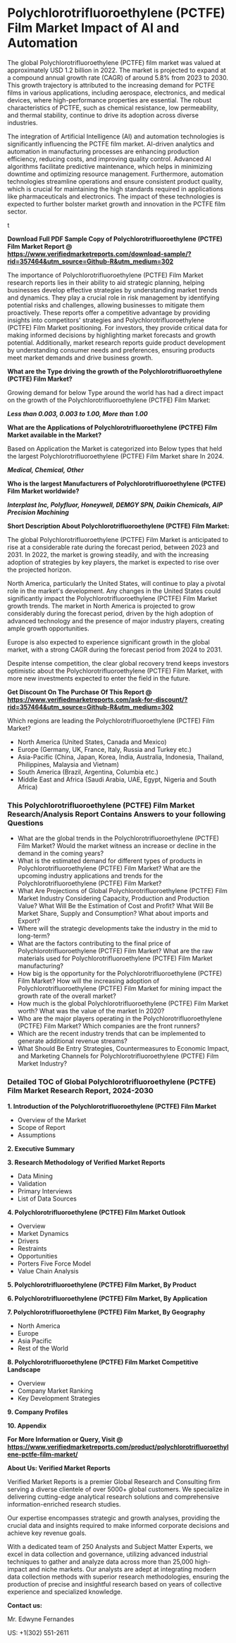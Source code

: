<meta name="title" content="Global Polychlorotrifluoroethylene (PCTFE) Film Market Impact of AI and Automation"><meta name="description" content="The global Polychlorotrifluoroethylene (PCTFE) film market was valued at approximately USD 1.2 billion in 2022. The market is projected to expand at a compound annual "><meta name="title" content="Polychlorotrifluoroethylene (PCTFE) Film Market Size, Share, Scope, Trends, Growth, Opportunities, Analysis, Forecast"><h1>Polychlorotrifluoroethylene (PCTFE) Film Market Impact of AI and Automation</h1><p>The global Polychlorotrifluoroethylene (PCTFE) film market was valued at approximately USD 1.2 billion in 2022. The market is projected to expand at a compound annual growth rate (CAGR) of around 5.8% from 2023 to 2030. This growth trajectory is attributed to the increasing demand for PCTFE films in various applications, including aerospace, electronics, and medical devices, where high-performance properties are essential. The robust characteristics of PCTFE, such as chemical resistance, low permeability, and thermal stability, continue to drive its adoption across diverse industries.</p><p>The integration of Artificial Intelligence (AI) and automation technologies is significantly influencing the PCTFE film market. AI-driven analytics and automation in manufacturing processes are enhancing production efficiency, reducing costs, and improving quality control. Advanced AI algorithms facilitate predictive maintenance, which helps in minimizing downtime and optimizing resource management. Furthermore, automation technologies streamline operations and ensure consistent product quality, which is crucial for maintaining the high standards required in applications like pharmaceuticals and electronics. The impact of these technologies is expected to further bolster market growth and innovation in the PCTFE film sector.</p>t</p><p id="" class=""><strong>Download Full PDF Sample Copy of Polychlorotrifluoroethylene (PCTFE) Film Market Report @ <a href="https://www.verifiedmarketreports.com/download-sample/?rid=357464&utm_source=Github-R&utm_medium=302" target="_blank">https://www.verifiedmarketreports.com/download-sample/?rid=357464&utm_source=Github-R&utm_medium=302</a></strong></p><p>The importance of&nbsp;Polychlorotrifluoroethylene (PCTFE) Film Market research reports lies in their ability to aid strategic planning, helping businesses develop effective strategies by understanding market trends and dynamics. They play a crucial role in risk management by identifying potential risks and challenges, allowing businesses to mitigate them proactively. These reports offer a competitive advantage by providing insights into competitors' strategies and Polychlorotrifluoroethylene (PCTFE) Film Market positioning. For investors, they provide critical data for making informed decisions by highlighting market forecasts and growth potential. Additionally, market research reports guide product development by understanding consumer needs and preferences, ensuring products meet market demands and drive business growth.</p><p><strong>What are the&nbsp;Type driving the growth of the Polychlorotrifluoroethylene (PCTFE) Film Market?</strong></p><p id="" class="">Growing demand for below Type around the world has had a direct impact on the growth of the Polychlorotrifluoroethylene (PCTFE) Film Market:</p><em><strong>Less than 0.003, 0.003 to 1.00, More than 1.00</strong></em></p><strong>What are the&nbsp;Applications&nbsp;of Polychlorotrifluoroethylene (PCTFE) Film Market available in the Market?</strong></p><p id="" class="">Based on Application the Market is categorized into Below types that held the largest Polychlorotrifluoroethylene (PCTFE) Film Market share In 2024.</p><em><strong>Medical, Chemical, Other</strong></em></p><strong>Who is the largest Manufacturers of Polychlorotrifluoroethylene (PCTFE) Film Market worldwide?</strong></p><p><em><strong>Interplast Inc, Polyfluor, Honeywell, DEMGY SPN, Daikin Chemicals, AIP Precision Machining</strong></em></p><p id="" class=""><strong>Short Description About Polychlorotrifluoroethylene (PCTFE) Film Market:</strong></p><p>The global Polychlorotrifluoroethylene (PCTFE) Film Market is anticipated to rise at a considerable rate during the forecast period, between 2023 and 2031. In 2022, the market is growing steadily, and with the increasing adoption of strategies by key players, the market is expected to rise over the projected horizon.</p><p>North America, particularly the United States, will continue to play a pivotal role in the market's development. Any changes in the United States could significantly impact the Polychlorotrifluoroethylene (PCTFE) Film Market growth trends. The market in North America is projected to grow considerably during the forecast period, driven by the high adoption of advanced technology and the presence of major industry players, creating ample growth opportunities.</p><p>Europe is also expected to experience significant growth in the global market, with a strong CAGR during the forecast period from 2024 to 2031.</p><p>Despite intense competition, the clear global recovery trend keeps investors optimistic about the Polychlorotrifluoroethylene (PCTFE) Film Market, with more new investments expected to enter the field in the future.</p><p id="" class=""><strong>Get Discount On The Purchase Of This Report @ <a href="https://www.verifiedmarketreports.com/ask-for-discount/?rid=357464&utm_source=Github-R&utm_medium=302" target="_blank">https://www.verifiedmarketreports.com/ask-for-discount/?rid=357464&utm_source=Github-R&utm_medium=302</a></strong></p>Which regions are leading the Polychlorotrifluoroethylene (PCTFE) Film Market?</p><ul><li>North America (United States, Canada and Mexico)</li><li>Europe (Germany, UK, France, Italy, Russia and Turkey etc.)</li><li>Asia-Pacific (China, Japan, Korea, India, Australia, Indonesia, Thailand, Philippines, Malaysia and Vietnam)</li><li>South America (Brazil, Argentina, Columbia etc.)</li><li>Middle East and Africa (Saudi Arabia, UAE, Egypt, Nigeria and South Africa)</li></ul><h3 id="" class="">This Polychlorotrifluoroethylene (PCTFE) Film Market Research/Analysis Report Contains Answers to your following Questions</h3><ul><li>What are the global trends in the Polychlorotrifluoroethylene (PCTFE) Film Market? Would the market witness an increase or decline in the demand in the coming years?</li><li>What is the estimated demand for different types of products in Polychlorotrifluoroethylene (PCTFE) Film Market? What are the upcoming industry applications and trends for the Polychlorotrifluoroethylene (PCTFE) Film Market?</li><li>What Are Projections of Global Polychlorotrifluoroethylene (PCTFE) Film Market Industry Considering Capacity, Production and Production Value? What Will Be the Estimation of Cost and Profit? What Will Be Market Share, Supply and Consumption? What about imports and Export?</li><li>Where will the strategic developments take the industry in the mid to long-term?</li><li>What are the factors contributing to the final price of Polychlorotrifluoroethylene (PCTFE) Film Market? What are the raw materials used for Polychlorotrifluoroethylene (PCTFE) Film Market manufacturing?</li><li>How big is the opportunity for the Polychlorotrifluoroethylene (PCTFE) Film Market? How will the increasing adoption of Polychlorotrifluoroethylene (PCTFE) Film Market for mining impact the growth rate of the overall market?</li><li>How much is the global Polychlorotrifluoroethylene (PCTFE) Film Market worth? What was the value of the market In 2020?</li><li>Who are the major players operating in the Polychlorotrifluoroethylene (PCTFE) Film Market? Which companies are the front runners?</li><li>Which are the recent industry trends that can be implemented to generate additional revenue streams?</li><li>What Should Be Entry Strategies, Countermeasures to Economic Impact, and Marketing Channels for Polychlorotrifluoroethylene (PCTFE) Film Market Industry?</li></ul><h3 id="" class="">Detailed TOC of Global Polychlorotrifluoroethylene (PCTFE) Film Market Research Report, 2024-2030</h3><p id="" class=""><strong>1. Introduction of the Polychlorotrifluoroethylene (PCTFE) Film Market</strong></p><ul><li>Overview of the Market</li><li>Scope of Report</li><li>Assumptions</li></ul><p id="" class=""><strong>2. Executive Summary</strong></p><p id="" class=""><strong>3. Research Methodology of Verified Market Reports</strong></p><ul><li>Data Mining</li><li>Validation</li><li>Primary Interviews</li><li>List of Data Sources</li></ul><p id="" class=""><strong>4. Polychlorotrifluoroethylene (PCTFE) Film Market Outlook</strong></p><ul><li>Overview</li><li>Market Dynamics</li><li>Drivers</li><li>Restraints</li><li>Opportunities</li><li>Porters Five Force Model</li><li>Value Chain Analysis</li></ul><p id="" class=""><strong>5. Polychlorotrifluoroethylene (PCTFE) Film Market, By Product</strong></p><p id="" class=""><strong>6. Polychlorotrifluoroethylene (PCTFE) Film Market, By Application</strong></p><p id="" class=""><strong>7. Polychlorotrifluoroethylene (PCTFE) Film Market, By Geography</strong></p><ul><li>North America</li><li>Europe</li><li>Asia Pacific</li><li>Rest of the World</li></ul><p id="" class=""><strong>8. Polychlorotrifluoroethylene (PCTFE) Film Market Competitive Landscape</strong></p><ul><li>Overview</li><li>Company Market Ranking</li><li>Key Development Strategies</li></ul><p id="" class=""><strong>9. Company Profiles</strong></p><p id="" class=""><strong>10. Appendix</strong></p><p id="" class=""><strong>For More Information or Query, Visit @ <a href="https://www.verifiedmarketreports.com/product/polychlorotrifluoroethylene-pctfe-film-market/" target="_blank">https://www.verifiedmarketreports.com/product/polychlorotrifluoroethylene-pctfe-film-market/</a></strong></p><p id="" class=""><strong>About Us: Verified Market Reports</strong></p><p id="" class="">Verified Market Reports is a premier Global Research and Consulting firm serving a diverse clientele of over 5000+ global customers. We specialize in delivering cutting-edge analytical research solutions and comprehensive information-enriched research studies.</p><p id="" class="">Our expertise encompasses strategic and growth analyses, providing the crucial data and insights required to make informed corporate decisions and achieve key revenue goals.</p><p id="" class="">With a dedicated team of 250 Analysts and Subject Matter Experts, we excel in data collection and governance, utilizing advanced industrial techniques to gather and analyze data across more than 25,000 high-impact and niche markets. Our analysts are adept at integrating modern data collection methods with superior research methodologies, ensuring the production of precise and insightful research based on years of collective experience and specialized knowledge.</p><p id="" class=""><strong>Contact us:</strong></p><p id="" class="">Mr. Edwyne Fernandes</p><p id="" class="">US: +1(302) 551-2611</p>